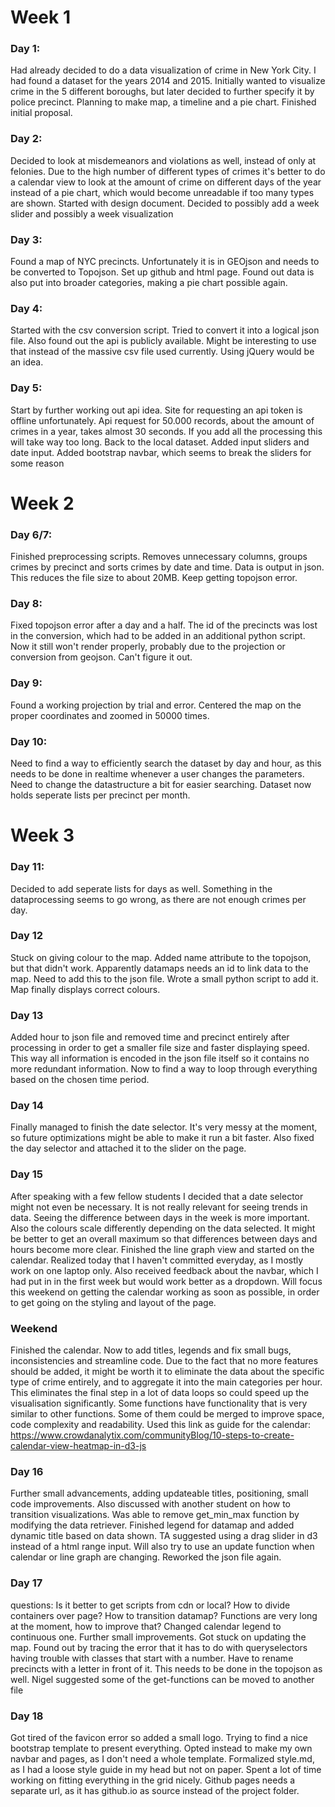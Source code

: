 # Week 1
### Day 1:
Had already decided to do a data visualization of crime in New York City. I had found a dataset for the years 2014 and 2015. Initially wanted to visualize crime in the 5 different boroughs, but later decided to further specify it by police precinct. Planning to make map, a timeline and a pie chart. Finished
initial proposal.

### Day 2:
Decided to look at misdemeanors and violations as well, instead of only at felonies. Due to the high number of different types of crimes it's better to do a calendar view to look at the amount of crime on different days of the year instead of a pie chart, which would become unreadable if too many types are shown. Started with design document. Decided to possibly add a week slider and possibly a week visualization

### Day 3:
Found a map of NYC precincts. Unfortunately it is in GEOjson and needs to be converted to Topojson. Set up github and html page. Found out data is also put into broader categories, making a pie chart possible again.

### Day 4:
Started with the csv conversion script. Tried to convert it into a logical json file. Also found out the api is publicly available. Might be interesting to use that instead of the massive csv file used currently. Using jQuery would be an idea.

### Day 5:
Start by further working out api idea. Site for requesting an api token is
offline unfortunately. Api request for 50.000 records, about the amount of
crimes in a year, takes almost 30 seconds. If you add all the processing this
will take way too long. Back to the local dataset. Added input sliders and date
input. Added bootstrap navbar, which seems to break the sliders for some reason

# Week 2
### Day 6/7:
Finished preprocessing scripts. Removes unnecessary columns, groups crimes by
precinct and sorts crimes by date and time. Data is output in json. This reduces
the file size to about 20MB. Keep getting topojson error.

### Day 8:
Fixed topojson error after a day and a half. The id of the precincts was lost in
the conversion, which had to be added in an additional python script.
Now it still won't render properly, probably due to the projection or conversion
from geojson. Can't figure it out.

### Day 9:
Found a working projection by trial and error. Centered the map on the proper
coordinates and zoomed in 50000 times.

### Day 10:
Need to find a way to efficiently search the dataset by day and hour, as this
needs to be done in realtime whenever a user changes the parameters. Need
to change the datastructure a bit for easier searching. Dataset now holds
seperate lists per precinct per month.

# Week 3
### Day 11:
Decided to add seperate lists for days as well. Something in the dataprocessing
seems to go wrong, as there are not enough crimes per day.

### Day 12
Stuck on giving colour to the map. Added name attribute to the topojson, but
that didn't work. Apparently datamaps needs an id to link data to the map. Need
to add this to the json file. Wrote a small python script to add it. Map finally
displays correct colours.

### Day 13
Added hour to json file and removed time and precinct entirely after processing
in order to get a smaller file size and faster displaying speed. This way all
information is encoded in the json file itself so it contains no more redundant
information. Now to find a way to loop through everything based on the chosen
time period.

### Day 14
Finally managed to finish the date selector. It's very messy at the moment, so
future optimizations might be able to make it run a bit faster. Also fixed
the day selector and attached it to the slider on the page.

### Day 15
After speaking with a few fellow students I decided that a date selector might
not even be necessary. It is not really relevant for seeing trends in data.
Seeing the difference between days in the week is more important.
Also the colours scale differently depending on the data selected. It might be
better to get an overall maximum so that differences between days and hours
become more clear. Finished the line graph view and started on the calendar.
Realized today that I haven't committed everyday, as I mostly work on one
laptop only. Also received feedback about the navbar, which I had put in in
the first week but would work better as a dropdown. Will focus this weekend on
getting the calendar working as soon as possible, in order to get going on the
styling and layout of the page.

### Weekend
Finished the calendar. Now to add titles, legends and fix small bugs,
inconsistencies and streamline code. Due to the fact that no more features
should be added, it might be worth it to eliminate the data about the specific
type of crime entirely, and to aggregate it into the main categories per hour.
This eliminates the final step in a lot of data loops so could speed up the
visualisation significantly.
Some functions have functionality that is very similar to other functions. Some
of them could be merged to improve space, code complexity and readability.
Used this link as guide for the calendar:
https://www.crowdanalytix.com/communityBlog/10-steps-to-create-calendar-view-heatmap-in-d3-js

### Day 16
Further small advancements, adding updateable titles, positioning, small code
improvements. Also discussed with another student on how to transition visualizations.
Was able to remove get_min_max function by modifying the data retriever.
Finished legend for datamap and added dynamic title based on data shown. TA
suggested using a drag slider in d3 instead of a html range input. Will also try
to use an update function when calendar or line graph are changing.
Reworked the json file again.

### Day 17
questions: Is it better to get scripts from cdn or local? How to divide containers
over page? How to transition datamap? Functions are very long at the moment, how
to improve that? Changed calendar legend to continuous one. Further small
improvements. Got stuck on updating the map. Found out by tracing the error that
it has to do with queryselectors having trouble with classes that start with a
number. Have to rename precincts with a letter in front of it. This needs to
be done in the topojson as well. Nigel suggested some of the get-functions can
be moved to another file

### Day 18
Got tired of the favicon error so added a small logo. Trying to find a nice
bootstrap template to present everything. Opted instead to make my own navbar
and pages, as I don't need a whole template. Formalized style.md, as I had a
loose style guide in my head but not on paper. Spent a lot of time working on
fitting everything in the grid nicely. Github pages needs a separate url, as
it has github.io as source instead of the project folder.

